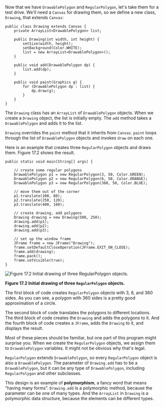 Now that we have `DrawablePolygon` and `RegularPolygon`, let's take them for a test drive. We'll need a `Canvas` for drawing them, so we define a new class, `Drawing`, that extends `Canvas`:

```code
public class Drawing extends Canvas {
    private ArrayList<DrawablePolygon> list;

    public Drawing(int width, int height) {
        setSize(width, height);
        setBackground(Color.WHITE);
        list = new ArrayList<DrawablePolygon>();
    }
```

```code
    public void add(DrawablePolygon dp) {
        list.add(dp);
    }

    public void paint(Graphics g) {
        for (DrawablePolygon dp : list) {
            dp.draw(g);
        }
    }
}
```

The `Drawing` class has an `ArrayList` of `DrawablePolygon` objects. When we create a `Drawing` object, the list is initially empty. The `add` method takes a `DrawablePolygon` and adds it to the list.

`Drawing` overrides the `paint` method that it inherits from `Canvas`. `paint` loops through the list of `DrawablePolygon` objects and invokes `draw` on each one.

Here is an example that creates three `RegularPolygon` objects and draws them. Figure 17.2 shows the result.

```code
public static void main(String[] args) {

    // create some regular polygons
    DrawablePolygon p1 = new RegularPolygon(3, 50, Color.GREEN);
    DrawablePolygon p2 = new RegularPolygon(6, 50, Color.ORANGE);
    DrawablePolygon p3 = new RegularPolygon(360, 50, Color.BLUE);

    // move them out of the corner
    p1.translate(100, 80);
    p2.translate(250, 120);
    p3.translate(400, 160);

    // create drawing, add polygons
    Drawing drawing = new Drawing(500, 250);
    drawing.add(p1);
    drawing.add(p2);
    drawing.add(p3);
```

```code
    // set up the window frame
    JFrame frame = new JFrame("Drawing");
    frame.setDefaultCloseOperation(JFrame.EXIT_ON_CLOSE);
    frame.add(drawing);
    frame.pack();
    frame.setVisible(true);
}
```

![Figure 17.2 Initial drawing of three `RegularPolygon` objects.](figs/drawing.png)

**Figure 17.2 Initial drawing of three `RegularPolygon` objects.**

The first block of code creates `RegularPolygon` objects with 3, 6, and 360 sides. As you can see, a polygon with 360 sides is a pretty good approximation of a circle.

The second block of code translates the polygons to different locations. The third block of code creates the `Drawing` and adds the polygons to it. And the fourth block of code creates a `JFrame`, adds the `Drawing` to it, and displays the result.

Most of these pieces should be familiar, but one part of this program might surprise you. When we create the `RegularPolygon` objects, we assign them to `DrawablePolygon` variables. It might not be obvious why that's legal.


`RegularPolygon` extends `DrawablePolygon`, so every `RegularPolygon` object is also a `DrawablePolygon`. The parameter of `Drawing.add` has to be a `DrawablePolygon`, but it can be any type of `DrawablePolygon`, including `RegularPolygon` and other subclasses.


This design is an example of **polymorphism**, a fancy word that means “having many forms”. `Drawing.add` is a polymorphic method, because the parameter can be one of many types. And the `ArrayList` in `Drawing` is a polymorphic data structure, because the elements can be different types.
